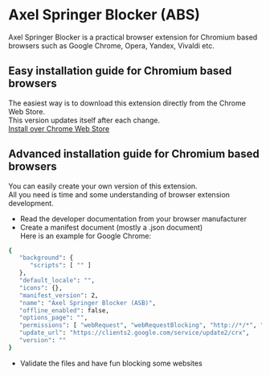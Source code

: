 # Axel Springer Blocker (ABS)
Axel Springer Blocker is a practical browser extension for Chromium based browsers such as Google Chrome, Opera, Yandex, Vivaldi etc.

## Easy installation guide for Chromium based browsers 
The easiest way is to download this extension directly from the Chrome Web Store.  
This version updates itself after each change.  
[Install over Chrome Web Store](https://chrome.google.com/webstore/detail/axel-springer-blocker-asb/cbnipbdpgcncaghphljjicfgmkonflee)
## Advanced installation guide for Chromium based browsers 
You can easily create your own version of this extension.  
All you need is time and some understanding of browser extension development.  
-  Read the developer documentation from your browser manufacturer
-  Create a manifest document (mostly a .json document)  
Here is an example for Google Chrome:
```sh
{
   "background": {
      "scripts": [ "" ]
   },
   "default_locale": "",
   "icons": {},
   "manifest_version": 2,
   "name": "Axel Springer Blocker (ASB)",
   "offline_enabled": false,
   "options_page": "",
   "permissions": [ "webRequest", "webRequestBlocking", "http://*/*", "https://*/*" ],
   "update_url": "https://clients2.google.com/service/update2/crx",
   "version": ""
}
```
-  Validate the files and have fun blocking some websites
